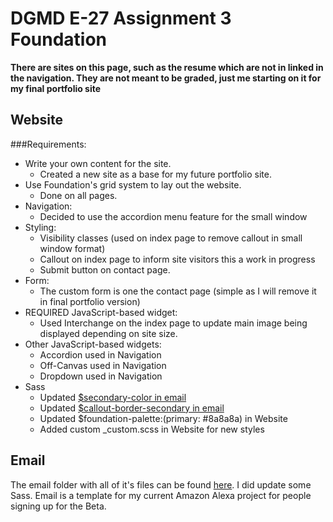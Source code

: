 # DGMD E-27  Assignment 3 Foundation

**There are sites on this page, such as the resume which are not in linked in the navigation. They are not meant to be graded, just me starting on it for my final portfolio site**

## Website

###Requirements: 

- Write your own content for the site. 
	* Created a new site as a base for my future portfolio site.
- Use Foundation's grid system to lay out the website.
	* Done on all pages. 
- Navigation:
	* Decided to use the accordion menu feature for the small window
- Styling:
	* Visibility classes (used on index page to remove callout in small window format)
	* Callout on index page to inform site visitors this a work in progress
	* Submit button on contact page. 
- Form:
	* The custom form is one the contact page (simple as I will remove it in final portfolio version)
- REQUIRED JavaScript-based widget:
	* Used Interchange on the index page to update main image being displayed depending on site size. 
- Other JavaScript-based widgets:
	* Accordion used in Navigation 
	* Off-Canvas used in Navigation
	* Dropdown used in Navigation 
- Sass
 	* Updated [$secondary-color in email](https://github.com/jsemig/jsemig.github.io/blob/master/email_second_try/src/assets/scss/_settings.scss)
 	* Updated [$callout-border-secondary in email](https://github.com/jsemig/jsemig.github.io/blob/master/email_second_try/src/assets/scss/_settings.scss)
 	* Updated $foundation-palette:(primary: #8a8a8a) in Website
 	* Added custom _custom.scss in Website for new styles 


## Email
The email folder with all of it's files can be found [here](https://github.com/jsemig/jsemig.github.io/tree/master/email_second_try). I did update some Sass. Email is a template for my current Amazon Alexa project for people signing up for the Beta. 


